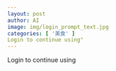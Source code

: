 ```yaml
---
layout: post
author: AI
image: img/login_prompt_text.jpg
categories: [ '美食' ]
Login to continue using"
---
```

Login to continue using